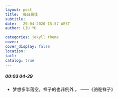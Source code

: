 ```yaml
---
layout: post
title:  每日最佳
subtitle: 
date:   29-04-2020 15:57 AEST
author: LIU YU

categories: jekyll theme
cover: 
cover_display: false
location: 
tail: 
catalog: true 
---
```


##### 00:03 04-29 

* 梦想多半落空，祥子的也非例外 。            ——《骆驼祥子》

